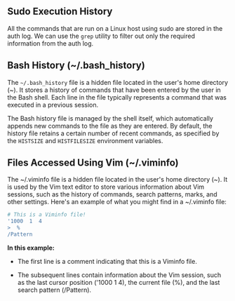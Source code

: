 ## Sudo Execution History
All the commands that are run on a Linux host using sudo are stored in the auth log. We can use the `grep` utility to filter out only the required information from the auth log.

## Bash History (~/.bash_history)
The `~/.bash_history` file is a hidden file located in the user's home directory (~). It stores a history of commands that have been entered by the user in the Bash shell. Each line in the file typically represents a command that was executed in a previous session.

The Bash history file is managed by the shell itself, which automatically appends new commands to the file as they are entered. By default, the history file retains a certain number of recent commands, as specified by the `HISTSIZE` and `HISTFILESIZE` environment variables.

## Files Accessed Using Vim (~/.viminfo)
The ~/.viminfo file is a hidden file located in the user's home directory (~). It is used by the Vim text editor to store various information about Vim sessions, such as the history of commands, search patterns, marks, and other settings.
Here's an example of what you might find in a ~/.viminfo file:
```bash
# This is a Viminfo file!
'1000  1  4
>  % 
/Pattern
```

**In this example:**

- The first line is a comment indicating that this is a Viminfo file.
  
- The subsequent lines contain information about the Vim session, such as the last cursor position ('1000 1 4), the current file (%), and the last search pattern (/Pattern).
